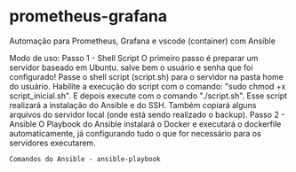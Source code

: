 # prometheus-grafana
Automação para Prometheus, Grafana e vscode (container) com Ansible

Modo de uso:
  Passo 1 - Shell Script
    O primeiro passo é preparar um servidor baseado em Ubuntu. salve bem o usuário e senha que foi configurado!
    Passe o shell script (script.sh) para o servidor na pasta home do usuário.
    Habilite a execução do script com o comando: "sudo chmod +x script_inicial.sh".
    E depois execute com o comando "./script.sh".
    Esse script realizará a instalação do Ansible e do SSH. Também copiará alguns arquivos do servidor local (onde está sendo realizado o backup).
  Passo 2 - Ansible
    O Playbook do Ansible instalará o Docker e executará o dockerfile automaticamente, já configurando tudo o que for necessário para os servidores executarem.

    Comandos do Ansible - ansible-playbook 
